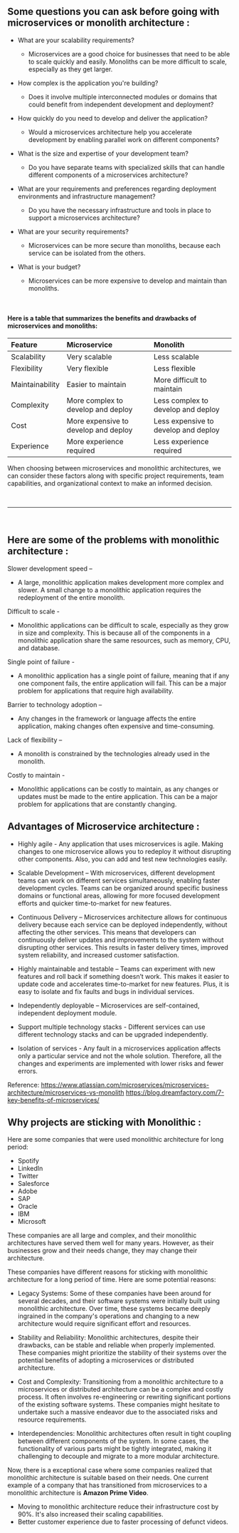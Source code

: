 ## Some questions you can ask before going with microservices or monolith architecture :

- What are your scalability requirements?
  - Microservices are a good choice for businesses that need to be able to scale quickly and easily. Monoliths can be more difficult to scale, especially as they get larger.

- How complex is the application you're building?
  - Does it involve multiple interconnected modules or domains that could benefit from independent development and deployment?

- How quickly do you need to develop and deliver the application?
  - Would a microservices architecture help you accelerate development by enabling parallel work on different components?

- What is the size and expertise of your development team?
  - Do you have separate teams with specialized skills that can handle different components of a microservices architecture?

- What are your requirements and preferences regarding deployment environments and infrastructure management? 
  - Do you have the necessary infrastructure and tools in place to support a microservices architecture?

- What are your security requirements?
  - Microservices can be more secure than monoliths, because each service can be isolated from the others.

- What is your budget?
  - Microservices can be more expensive to develop and maintain than monoliths.

<br>

#### Here is a table that summarizes the benefits and drawbacks of microservices and monoliths:

| Feature | Microservice | Monolith |
| :--- | :--- | :--- |
| Scalability | Very scalable | Less scalable |
| Flexibility | Very flexible | Less flexible |
| Maintainability | Easier to maintain | More difficult to maintain |
| Complexity | More complex to develop and deploy | Less complex to develop and deploy |
| Cost | More expensive to develop and deploy | Less expensive to develop and deploy |
| Experience  | More experience required | Less experience required |

When choosing between microservices and monolithic architectures, we can consider these factors along with specific project requirements, team capabilities, and organizational context to make an informed decision.

<br>
<hr>
<br>

## Here are some of the problems with monolithic architecture :

Slower development speed –
- A large, monolithic application makes development more complex and slower. A small change to a monolithic application requires the redeployment of the entire
monolith.

Difficult to scale - 
- Monolithic applications can be difficult to scale, especially as they grow in size and complexity. This is because all of the components in a monolithic application
share the same resources, such as memory, CPU, and database.

Single point of failure - 
- A monolithic application has a single point of failure, meaning that if any one component fails, the entire application will fail. This can be a major problem for
applications that require high availability.

Barrier to technology adoption – 
- Any changes in the framework or language affects the entire application, making changes often expensive and time-consuming.

Lack of flexibility – 
- A monolith is constrained by the technologies already used in the monolith.

Costly to maintain -
- Monolithic applications can be costly to maintain, as any changes or updates must be made to the entire application. This can be a major problem for applications
that are constantly changing.

## Advantages of Microservice architecture :

- Highly agile - Any application that uses microservices is agile. Making changes to one microservice allows you to redeploy it without disrupting other components.
Also, you can add and test new technologies easily.

- Scalable Development – With microservices, different development teams can work on different services simultaneously, enabling faster development cycles. Teams can
be organized around specific business domains or functional areas, allowing for more focused development efforts and quicker time-to-market for new features.

- Continuous Delivery – Microservices architecture allows for continuous delivery because each service can be deployed independently, without affecting the other services. This means that developers can continuously deliver updates and improvements to the system without disrupting other services. This results in faster delivery times, improved system reliability, and increased customer satisfaction. 

- Highly maintainable and testable – Teams can experiment with new features and roll back if something doesn’t work. This makes it easier to update code and 
accelerates time-to-market for new features. Plus, it is easy to isolate and fix faults and bugs in individual services.

- Independently deployable – Microservices are self-contained, independent deployment module.

- Support multiple technology stacks - Different services can use different technology stacks and can be upgraded independently.

- Isolation of services - Any fault in a microservices application affects only a particular service and not the whole solution. Therefore, all the changes and 
experiments are implemented with lower risks and fewer errors.

Reference: https://www.atlassian.com/microservices/microservices-architecture/microservices-vs-monolith
           https://blog.dreamfactory.com/7-key-benefits-of-microservices/


## Why projects are sticking with Monolithic :
Here are some companies that were used monolithic architecture for long period:

- Spotify
- LinkedIn
- Twitter
- Salesforce
- Adobe
- SAP
- Oracle
- IBM
- Microsoft

These companies are all large and complex, and their monolithic architectures have served them well for many years. However, as their businesses grow and their needs change, they may change their architecture.

These companies have different reasons for sticking with monolithic architecture for a long period of time. Here are some potential reasons:

- Legacy Systems: Some of these companies have been around for several decades, and their software systems were initially built using monolithic architecture. Over time, these systems became deeply ingrained in the company's operations and changing to a new architecture would require significant effort and resources.

- Stability and Reliability: Monolithic architectures, despite their drawbacks, can be stable and reliable when properly implemented. These companies might prioritize the stability of their systems over the potential benefits of adopting a microservices or distributed architecture.

- Cost and Complexity: Transitioning from a monolithic architecture to a microservices or distributed architecture can be a complex and costly process. It often involves re-engineering or rewriting significant portions of the existing software systems. These companies might hesitate to undertake such a massive endeavor due to the associated risks and resource requirements.

- Interdependencies: Monolithic architectures often result in tight coupling between different components of the system. In some cases, the functionality of various parts might be tightly integrated, making it challenging to decouple and migrate to a more modular architecture.

Now, there is a exceptional case where some companies realized that monolithic architecture is suitable based on their needs.
One current example of a company that has transitioned from microservices to a monolithic architecture is **Amazon Prime Video**.
- Moving to monolithic architecture reduce their infrastructure cost by 90%. It's also increased their scaling capabilities.
- Better customer experience due to faster processing of defunct videos.